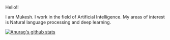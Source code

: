Hello!!

I am Mukesh. I work in the field of Artificial Intelligence. My areas of interest is Natural language processing and deep learning.

[![Anurag's github stats](https://github-readme-stats.vercel.app/api?username=anuraghazra)](https://github.com/anuraghazra/github-readme-stats)

